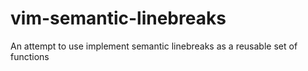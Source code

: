 # vim-semantic-linebreaks
An attempt to use implement semantic linebreaks as a reusable set of functions
